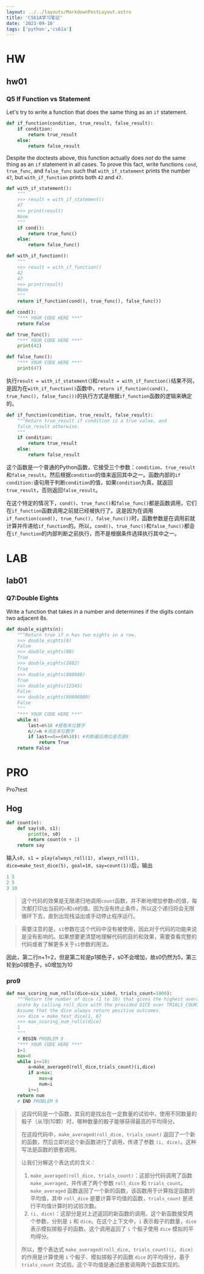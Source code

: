```yaml
---
layout: ../../layouts/MarkdownPostLayout.astro
title: 'CS61A学习笔记'
date: '2023-09-10'
tags: ['python','cs61a']
---
```


# HW

## hw01

### Q5 If Function vs Statement

Let's try to write a function that does the same thing as an `if` statement.

```python
def if_function(condition, true_result, false_result):
    if condition:
        return true_result
    else:
        return false_result
```

Despite the doctests above, this function actually does *not* do the same thing as an `if` statement in all cases. To prove this fact, write functions `cond`, `true_func`, and `false_func` such that `with_if_statement` prints the number `47`, but `with_if_function` prints both `42` and `47`.

```python
def with_if_statement():
    """
    >>> result = with_if_statement()
    47
    >>> print(result)
    None
    """
    if cond():
        return true_func()
    else:
        return false_func()

def with_if_function():
    """
    >>> result = with_if_function()
    42
    47
    >>> print(result)
    None
    """
    return if_function(cond(), true_func(), false_func())

def cond():
    "*** YOUR CODE HERE ***"
    return False

def true_func():
    "*** YOUR CODE HERE ***"
    print(42)

def false_func():
    "*** YOUR CODE HERE ***"
    print(47)
```

执行`result = with_if_statement(`)和`result = with_if_function()`结果不同，是因为在`with_if_function()`函数中，`return if_function(cond(), true_func(), false_func())`的执行方式是根据`if_function`函数的逻辑来确定的。

```python
def if_function(condition, true_result, false_result):
    """Return true_result if condition is a true value, and
    false_result otherwise.
    """
    if condition:
        return true_result
    else:
        return false_result
```

这个函数是一个普通的Python函数，它接受三个参数：`condition`、`true_result`和`false_result`。然后根据`condition`的值来返回其中之一。函数内部的`if condition:`语句用于判断`condition`的值，如果`condition`为真，就返回`true_result`，否则返回`false_result`。

在这个特定的情况下，`cond()`、`true_func()`和`false_func()`都是函数调用，它们在`if_function`函数调用之前就已经被执行了。这是因为在调用`if_function(cond(), true_func(), false_func())`时，函数参数是在调用前就计算并传递给`if_function`的。所以，`cond()`、`true_func()`和`false_func()`都会在`if_function`的内部判断之前执行，而不是根据条件选择执行其中之一。

# LAB

## lab01

### Q7:Double Eights

Write a function that takes in a number and determines if the digits contain two adjacent 8s.

```python
def double_eights(n):
    """Return true if n has two eights in a row.
    >>> double_eights(8)
    False
    >>> double_eights(88)
    True
    >>> double_eights(2882)
    True
    >>> double_eights(880088)
    True
    >>> double_eights(12345)
    False
    >>> double_eights(80808080)
    False
    """
    "*** YOUR CODE HERE ***"
    while n:
        last=n%10 #提取末位数字
        n//=n #消去末位数字
        if last==8==(n%10): #判断最后两位是否是8
            return True
    return False
```

# PRO

Pro7test

## Hog



```python
def count(n):
	def say(s0, s1):
		print(n, s0)
		return count(n + 1)
	return say
```

输入`s0, s1 = play(always_roll(1), always_roll(1), dice=make_test_dice(5), goal=10, say=count(1))`后，输出

```Python
1 5
2 5
3 10
```

> 这个代码的效果是无限递归地调用`count`函数，并不断地增加参数`n`的值，每次都打印出当前的`n`和`s0`的值。因为没有终止条件，所以这个递归将会无限循环下去，直到出现栈溢出或手动停止程序运行。

> 需要注意的是，`s1`参数在这个代码中没有被使用，因此对于代码的功能来说是没有影响的。如果想要更清楚地理解代码的目的和效果，需要查看完整的代码或者了解更多关于`s1`参数的用法。

因此，第二行n+1=2，但是第二轮是p1掷色子，s0不会增加，故s0仍然为5，第三轮到p0掷色子，s0增加为10

### pro9

```python
def max_scoring_num_rolls(dice=six_sided, trials_count=1000):
    """Return the number of dice (1 to 10) that gives the highest average turn
    score by calling roll_dice with the provided DICE over TRIALS_COUNT times.
    Assume that the dice always return positive outcomes.
    >>> dice = make_test_dice(1, 6)
    >>> max_scoring_num_rolls(dice)
    1
    """
    # BEGIN PROBLEM 9
    "*** YOUR CODE HERE ***"
    i=1
    max=0
    while i<=10:
        a=make_averaged(roll_dice,trials_count)(i,dice)
        if a>max:
            max=a
            num=i
        i+=1
    return num
    # END PROBLEM 9
```

> 这段代码是一个函数，其目的是找出在一定数量的试验中，使用不同数量的骰子（从1到10颗）时，哪种数量的骰子能够获得最高的平均得分。
>
> 在这段代码中，`make_averaged(roll_dice, trials_count)` 返回了一个新的函数，然后立即对这个新函数进行了调用，传递了参数 `(i, dice)`。这种写法是函数的嵌套调用。
>
> 让我们分解这个表达式的含义：
>
> 1. `make_averaged(roll_dice, trials_count)`：这部分代码调用了函数 `make_averaged`，并传递了两个参数 `roll_dice` 和 `trials_count`。`make_averaged` 函数返回了一个新的函数，该函数用于计算指定函数的平均值，其中 `roll_dice` 是要计算平均值的函数，`trials_count` 是进行平均值计算时的试验次数。
> 2. `(i, dice)`：这部分是对上述返回的新函数的调用。这个新函数接受两个参数，分别是 `i` 和 `dice`。在这个上下文中，`i` 表示骰子的数量，`dice` 表示模拟掷骰子的函数。这个调用返回了 `i` 个骰子使用 `dice` 模拟的平均得分。
>
> 所以，整个表达式 `make_averaged(roll_dice, trials_count)(i, dice)` 的作用是计算使用 `i` 个骰子、模拟掷骰子的函数 `dice` 的平均得分，基于 `trials_count` 次试验。这个平均值是通过嵌套调用两个函数实现的。
